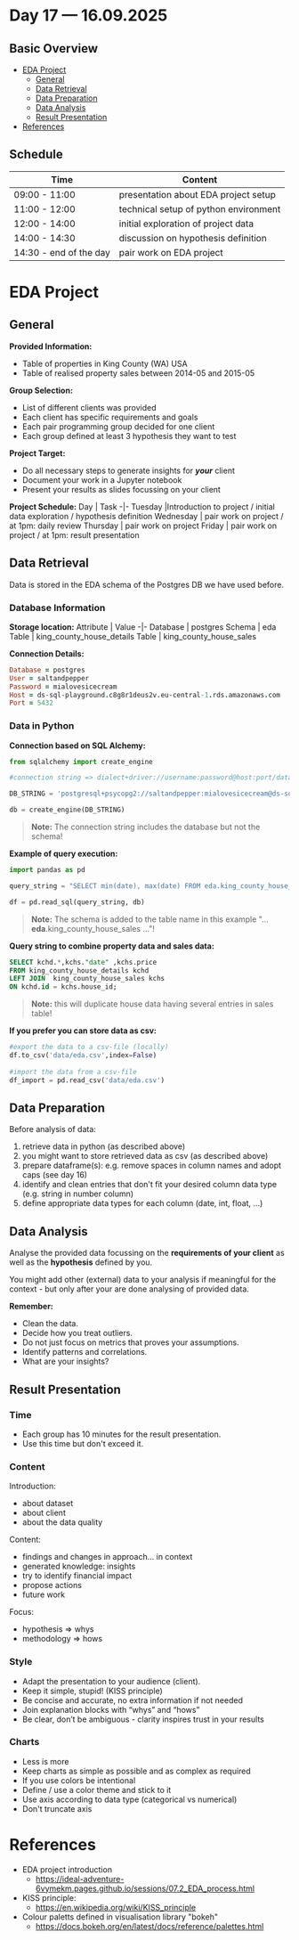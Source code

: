 # Day 17 — 16.09.2025
## Basic Overview
* [EDA Project](#eda-project)
    * [General](#general)
    * [Data Retrieval](#data-retrieval)
    * [Data Preparation](#data-preparation)
    * [Data Analysis](#data-analysis)
    * [Result Presentation](#result-presentation)
* [References](#references)
## Schedule
Time| Content
-- | -- 
09:00 - 11:00 |presentation about EDA project setup
11:00 - 12:00 |technical setup of python environment
12:00 - 14:00 |initial exploration of project data
14:00 - 14:30 |discussion on hypothesis definition
14:30 - end of the day| pair work on EDA project


# EDA Project
## General


__Provided Information:__
* Table of properties in King County (WA) USA
* Table of realised property sales between 2014-05 and 2015-05

__Group Selection:__
* List of different clients was provided
* Each client has specific requirements and goals
* Each pair programming group decided for one client
* Each group defined at least 3 hypothesis they want to test

__Project Target:__
* Do all necessary steps to generate insights for __*your*__ client
* Document your work in a Jupyter notebook
* Present your results as slides focussing on your client

__Project Schedule:__
 Day |  Task
 -|-
 Tuesday |Introduction to project / initial data exploration / hypothesis definition
 Wednesday | pair work on project / at 1pm: daily review 
 Thursday | pair work on project
 Friday | pair work on project / at 1pm: result presentation
 

## Data Retrieval
Data is stored in the EDA schema of the Postgres DB we have used before.

### Database Information
__Storage location:__
Attribute | Value
-|-
Database | postgres
Schema | eda
Table | king_county_house_details
Table | king_county_house_sales

__Connection Details:__
~~~prolog
Database = postgres
User = saltandpepper
Password = mialovesicecream
Host = ds-sql-playground.c8g8r1deus2v.eu-central-1.rds.amazonaws.com
Port = 5432 
~~~
### Data in Python
__Connection based on SQL Alchemy:__
~~~python
from sqlalchemy import create_engine

#connection string => dialect+driver://username:password@host:port/database

DB_STRING = 'postgresql+psycopg2://saltandpepper:mialovesicecream@ds-sql-playground.c8g8r1deus2v.eu-central-1.rds.amazonaws.com:5432/postgres'

db = create_engine(DB_STRING)
~~~
> __Note:__ The connection string includes the database but not the schema!

__Example of query execution:__
~~~python
import pandas as pd

query_string = "SELECT min(date), max(date) FROM eda.king_county_house_sales"

df = pd.read_sql(query_string, db)
~~~
> __Note:__ The schema is added to the table name in this example "... __eda__.king_county_house_sales ..."!

__Query string to combine property data and sales data:__
~~~SQL
SELECT kchd.*,kchs."date" ,kchs.price 
FROM king_county_house_details kchd 
LEFT JOIN  king_county_house_sales kchs 
ON kchd.id = kchs.house_id;
~~~
> __Note:__ this will duplicate house data having several entries in sales table!

__If you prefer you can store data as csv:__
~~~python
#export the data to a csv-file (locally)
df.to_csv('data/eda.csv',index=False)
   
#import the data from a csv-file
df_import = pd.read_csv('data/eda.csv')
~~~

## Data Preparation
Before analysis of data:
1. retrieve data in python (as described above)
1. you might want to store retrieved data as csv  (as described above)
1. prepare dataframe(s): e.g. remove spaces in column names and adopt caps (see day 16)
1. identify and clean entries that don't fit your desired column data type (e.g. string in number column)
1. define appropriate data types for each column (date, int, float, ...)


## Data Analysis
 Analyse the provided data focussing on the **requirements of your client** as well as the **hypothesis** defined by you.

 You might add other (external) data to your analysis if meaningful for the context - but only after your are done analysing of provided data.

__Remember:__
* Clean the data.
* Decide how you treat outliers.
* Do not just focus on metrics that proves your assumptions.
* Identify patterns and correlations.
* What are your insights?

## Result Presentation

### Time
* Each group has 10 minutes for the result presentation. 
* Use this time but don't exceed it.


### Content

Introduction:
* about dataset
* about client
* about the data quality

Content:
* findings and changes in approach… in context
* generated knowledge: insights
* try to identify financial impact
* propose actions
* future work

Focus:
* hypothesis => whys
* methodology => hows



### Style
* Adapt the presentation to your audience (client).
* Keep it simple, stupid! (KISS principle)
* Be concise and accurate, no extra information if not needed
* Join explanation blocks with “whys” and “hows”
* Be clear, don’t be ambiguous - clarity inspires trust in your results



### Charts
* Less is more
* Keep charts as simple as possible and as complex as required
* If you use colors be intentional
* Define / use a color theme and stick to it
* Use axis according to data type (categorical vs numerical)
* Don't truncate axis


#  References
* EDA project introduction
    * https://ideal-adventure-6vymekm.pages.github.io/sessions/07.2_EDA_process.html
* KISS principle:
    * https://en.wikipedia.org/wiki/KISS_principle
* Colour paletts defined in visualisation library "bokeh"
    * https://docs.bokeh.org/en/latest/docs/reference/palettes.html
